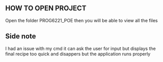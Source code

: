 ## HOW TO OPEN PROJECT
Open the folder PROG6221_POE then you will be able to view all the files

## Side note 

I had an issue with my cmd it can ask the user for input but displays the final recipe too quick and disappers but the application runs properly 
